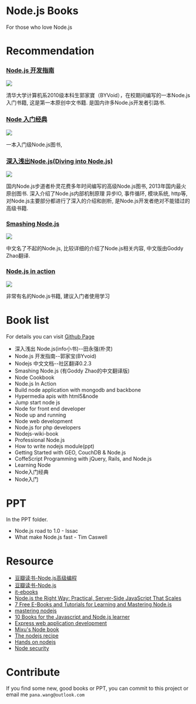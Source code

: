 Node.js Books
======
For those who love Node.js


# Recommendation

### [Node.js 开发指南](http://book.douban.com/subject/10789820/)
![](http://img5.douban.com/mpic/s10307479.jpg)

清华大学计算机系2010级本科生郭家寶（BYVoid），在校期间编写的一本Node.js入门书籍, 这是第一本原创中文书籍.
是国内许多Node.js开发者引路书.

### [Node 入门经典](http://book.douban.com/subject/23780706/)
![](http://img5.douban.com/mpic/s26588828.jpg)

一本入门级Node.js图书,

### [深入浅出Node.js(Diving into Node.js)](http://book.douban.com/subject/25768396/)
![](http://img5.douban.com/mpic/s27134708.jpg)

国内Node.js步道者朴灵花费多年时间编写的高级Node.js图书, 2013年国内最火原创图书. 深入介绍了Node.js内部机制原理
异步IO, 事件循环, 模块系统, http等, 对Node.js主要部分都进行了深入的介绍和剖析, 是Node.js开发者绝对不能错过的
高级书籍.

### [Smashing Node.js](http://book.douban.com/subject/25767596/)
![](http://img3.douban.com/mpic/s27132823.jpg)

中文名了不起的Node.js, 比较详细的介绍了Node.js相关内容, 中文版由Goddy Zhao翻译.

### [Node.js in action](http://book.douban.com/subject/6805117/)
![](http://img3.douban.com/mpic/s27194543.jpg)

非常有名的Node.js书籍, 建议入门者使用学习


# Book list
For details you can visit [Github Page](https://book.rednode.cn)

* 深入浅出 Node.js(info小书)--田永强(朴灵)
* Node.js 开发指南--郭家宝(BYvoid)
* Nodejs 中文文档--社区翻译0.2.3
* Smashing Node.js (有Goddy Zhao的中文翻译版)
* Node Cookbook
* Node.js In Action
* Build node application with mongodb and backbone
* Hypermedia apis with html5&node
* Jump start node js
* Node for front end developer
* Node up and running
* Node web development
* Node.js for php developers
* Nodejs-wiki-book
* Professional Node.js
* How to write nodejs module(ppt)
* Getting Started with GEO, CouchDB & Node.js
* CoffeScript Programming with jQuery, Rails, and Node.js
* Learning Node
* Node入门经典
* Node入门

# PPT
In the PPT folder.

* Node.js road to 1.0 - Issac
* What make Node.js fast - Tim Caswell


# Resource

* [豆瓣读书-Node.js高级编程](http://book.douban.com/subject_search?search_text=Node.js%E9%AB%98%E7%BA%A7%E7%BC%96%E7%A8%8B&cat=1001)
* [豆瓣读书-Node.js](http://book.douban.com/subject_search?search_text=Node.js&cat=1001)
* [it-ebooks](http://it-ebooks.info/tag/node/)
* [Node.js the Right Way: Practical, Server-Side JavaScript That Scales](http://pragprog.com/book/jwnode/node-js-the-right-way)
* [7 Free E-Books and Tutorials for Learning and Mastering Node.js](http://readwrite.com/2011/04/02/6-free-e-books-on-nodejs#awesm=~orKnPZLac2dyXZ)
* [mastering nodejs](http://visionmedia.github.io/masteringnode/)
* [10 Books for the Javascript and Node.js learner](http://www.alolo.co/blog/2013/10/11/10-books-on-javascript)
* [Express web application development](http://expressjs-book.com/)
* [Mixu's Node book](http://book.mixu.net/node/)
* [The nodejs recipe](http://www.amazon.com/Node-js-Recipes-A-Problem-Solution-Approach/dp/1430260580/ref=sr_1_18?ie=UTF8&qid=1388627125&sr=8-18&keywords=nodejs)
* [Hands on nodejs](http://nodetuts.com/handson-nodejs-book.html)
* [Node security](http://www.packtpub.com/secure-your-node-applications-with-node-security/book)

# Contribute
If you find some new, good books or PPT, you can commit to this project or email me `pana.wang@outlook.com`
